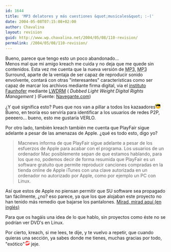 ```yaml
---
id: 1644
title: 'MP3 delatores y más cuestiones &quot;musicales&quot; :-('
date: 2004-05-08T07:15:08+02:00
author: Chavalina
layout: revision
guid: http://www.wp.chavalina.net/2004/05/08/110-revision/
permalink: /2004/05/08/110-revision/
---
```

Bueno, parece que tengo esto un poco abandonado…  
Menos mal que mi amigo <span class="alguien">kreach</span> me cuida y no deja que me quede sin contenidos. Esta vez me cuenta que la nueva versión de <acronym title="MPEG-1 Audio Layer 3">MP3</acronym>, <acronym title="MPEG-1 Audio Layer 3">MP3</acronym> Surround, aparte de la ventaja de ser capaz de reproducir sonido envolvente, contará con otras "interesantes" caracter&iacute;sticas como ser capaz de marcar los archivos mediante firma digital, via el <a href="http://www.iis.fraunhofer.de/amm/techinf/ipmp/" target="_blank">instituto Faunhofer</a> mediante <a href="http://www.lwdrm.com/eng/" target="_blank">LWDRM</a> ( _Dubbed Light Weight Digital Rights Management_ ) <span class="cita">(Fuente: <a href="http://www.elmundo.es/navegante/2004/05/03/esociedad/1083579487.html" target="_blank">Navegante.com</a>)</span>

&iquest;Y qué significa esto? Pues que nos van a pillar a todos los kazaadores<img src="/imagenes/emoticonos/gafas.gif" alt="gafas de sol" width="16" height="16" />  
Bueno, en teor&iacute;a eso servir&iacute;a para identificar a los usuarios de redes P2P, peeeero… bueno, esto me gustar&iacute;a VERLO.

Por otro lado, también <span class="alguien">kreach</span> también me cuenta que PlayFair sigue adelante a pesar de las amenazas de Apple. &iquest;qué es todo esto, digo yo? 

> Macnews informa de que PlayFair sigue adelante a pesar de los esfuerzos de Apple para acabar con el programa. Los usuarios de un ordenador Mac posiblemente sepan de que estamos hablando, para los que no, podemos decir de forma resumida que PlayFair es un software gratuito que permite reproducir canciones compradas en la tienda online de Apple iTunes con una clave autorizada en un ordenador no autorizado por Apple, como por ejemplo un PC con Linux. 

As&iacute; que estos de Apple no piensan permitir que SU software sea propagado tan fácilmente, &iquest;no? eso parece, ya que los que alojaban este proyecto no han tenido más remedio que bajarse los pantalones. <a href="http://sarovar.org/forum/forum.php?forum_id=474" target="_blank">Mirad, mirad aqu&iacute; (en inglés) </a>

Para que os hagáis una idea de lo que hablo, sin proyectos como éste no se podr&iacute;an ver DVD&prime;s en Linux. 

Por cierto, kreach, si me lees, te dije, y te vuelvo a repetir, que cuando quieras una sección, ya sabes donde me tienes, muchas gracias por todo, "exótico"<img src="/imagenes/emoticonos/beso.gif" alt="beso" width="16" height="16" /> jeje.